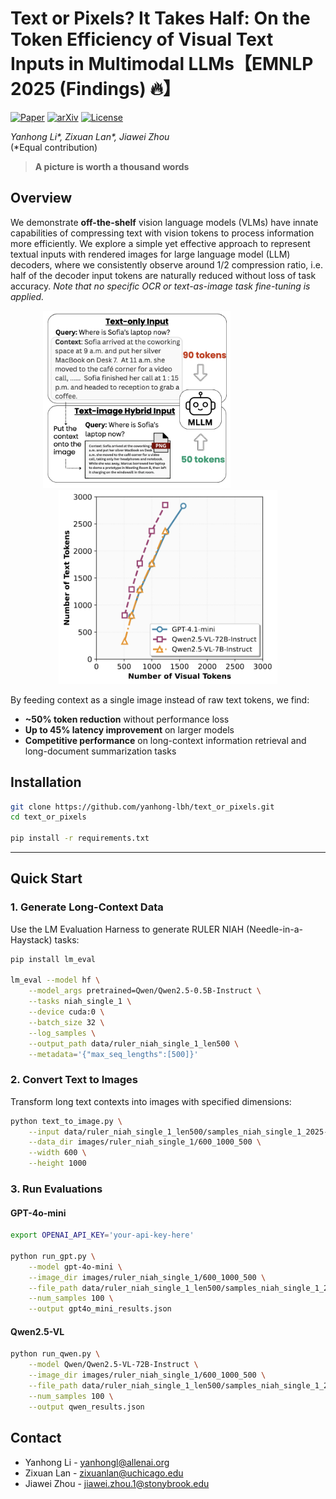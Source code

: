 # Text or Pixels? It Takes Half: On the Token Efficiency of Visual Text Inputs in Multimodal LLMs【EMNLP 2025 (Findings) 🔥】
[![Paper](https://img.shields.io/badge/Paper-EMNLP%202025-blue)](https://github.com/yanhong-lbh/text_or_pixels)
<a href="https://arxiv.org/abs/2510.18279" target="_blank">
    <img alt="arXiv" src="https://img.shields.io/badge/arXiv-2510.18279-red?logo=arxiv" height="20" /></a>
[![License](https://img.shields.io/badge/License-MIT-green.svg)](LICENSE)

*Yanhong Li\*, Zixuan Lan\*, Jiawei Zhou*  
(\*Equal contribution)

> **A picture is worth a thousand words**



## Overview

We demonstrate **off-the-shelf** vision language models (VLMs) have innate capabilities of compressing text with vision tokens to process information more efficiently. We explore a simple yet effective approach to represent textual inputs with rendered images for large language model (LLM) decoders, where we consistently observe around 1/2 compression ratio, i.e. half of the decoder input tokens are naturally reduced without loss of task accuracy. _Note that no specific OCR or text-as-image task fine-tuning is applied._


<p align="center">
    <img src="images/vllm_pipeline.png" width="300" style="margin-bottom: 0.2; margin-right: 100px;"/><img src="images/text_token_tolerance.png" width="350" style="margin-bottom: 0.2;"/>
<p>


By feeding context as a single image instead of raw text tokens, we find:

- **~50% token reduction** without performance loss
- **Up to 45% latency improvement** on larger models
- **Competitive performance** on long-context information retrieval and long-document summarization tasks

<!-- <img src="images/text_token_tolerance.png" alt="Text Token Tolerance" width="50%">
*Figure 2: Text token tolerance analysis. The maximum text tokens that can be preserved without accuracy loss, plotted against the visual tokens generated from the image. Results show a consistent reduction of roughly 1/2 in decoder tokens.* -->


## Installation

```bash
git clone https://github.com/yanhong-lbh/text_or_pixels.git
cd text_or_pixels

pip install -r requirements.txt
```

---

## Quick Start

### 1. Generate Long-Context Data

Use the LM Evaluation Harness to generate RULER NIAH (Needle-in-a-Haystack) tasks:

```bash
pip install lm_eval

lm_eval --model hf \
    --model_args pretrained=Qwen/Qwen2.5-0.5B-Instruct \
    --tasks niah_single_1 \
    --device cuda:0 \
    --batch_size 32 \
    --log_samples \
    --output_path data/ruler_niah_single_1_len500 \
    --metadata='{"max_seq_lengths":[500]}'
```

### 2. Convert Text to Images

Transform long text contexts into images with specified dimensions:

```bash
python text_to_image.py \
    --input data/ruler_niah_single_1_len500/samples_niah_single_1_2025-06-27T15-36-26.531929.jsonl \
    --data_dir images/ruler_niah_single_1/600_1000_500 \
    --width 600 \
    --height 1000
```

### 3. Run Evaluations

#### GPT-4o-mini

```bash
export OPENAI_API_KEY='your-api-key-here'

python run_gpt.py \
    --model gpt-4o-mini \
    --image_dir images/ruler_niah_single_1/600_1000_500 \
    --file_path data/ruler_niah_single_1_len500/samples_niah_single_1_2025-06-27T15-36-26.531929.jsonl \
    --num_samples 100 \
    --output gpt4o_mini_results.json
```

#### Qwen2.5-VL

```bash
python run_qwen.py \
    --model Qwen/Qwen2.5-VL-72B-Instruct \
    --image_dir images/ruler_niah_single_1/600_1000_500 \
    --file_path data/ruler_niah_single_1_len500/samples_niah_single_1_2025-06-27T15-36-26.531929.jsonl \
    --num_samples 100 \
    --output qwen_results.json
```
<!-- 
---

## Key Results

### RULER S-NIAH (Long-Context Retrieval)

| Model | Text Tokens | Visual Tokens | Compression | Accuracy |
|-------|-------------|---------------|-------------|----------|
| GPT-4.1-mini | 1,000 | 442 | 56% | 99% |
| Qwen2.5-VL-72B | 1,000 | 418 | 58% | 97% |

### CNN/DailyMail (Document Summarization)

| Model | Method | Tokens | ROUGE-1 | ROUGE-2 | ROUGE-L |
|-------|--------|--------|---------|---------|---------|
| GPT-4.1-mini | Text-only | 693 | 23.78 | 8.60 | 16.26 |
| GPT-4.1-mini | Text-as-image | 225 (-67%) | 21.98 | 7.40 | 15.31 |
| Qwen2.5-VL-72B | Text-only | 726 | 25.18 | 9.47 | 17.70 |
| Qwen2.5-VL-72B | Text-as-image | 279 (-62%) | 23.28 | 7.54 | 15.53 |


--- -->

## Contact

- Yanhong Li - [yanhongl@allenai.org](mailto:yanhongl@allenai.org)
- Zixuan Lan - [zixuanlan@uchicago.edu](mailto:zixuanlan@uchicago.edu)
- Jiawei Zhou - [jiawei.zhou.1@stonybrook.edu](mailto:jiawei.zhou.1@stonybrook.edu)
